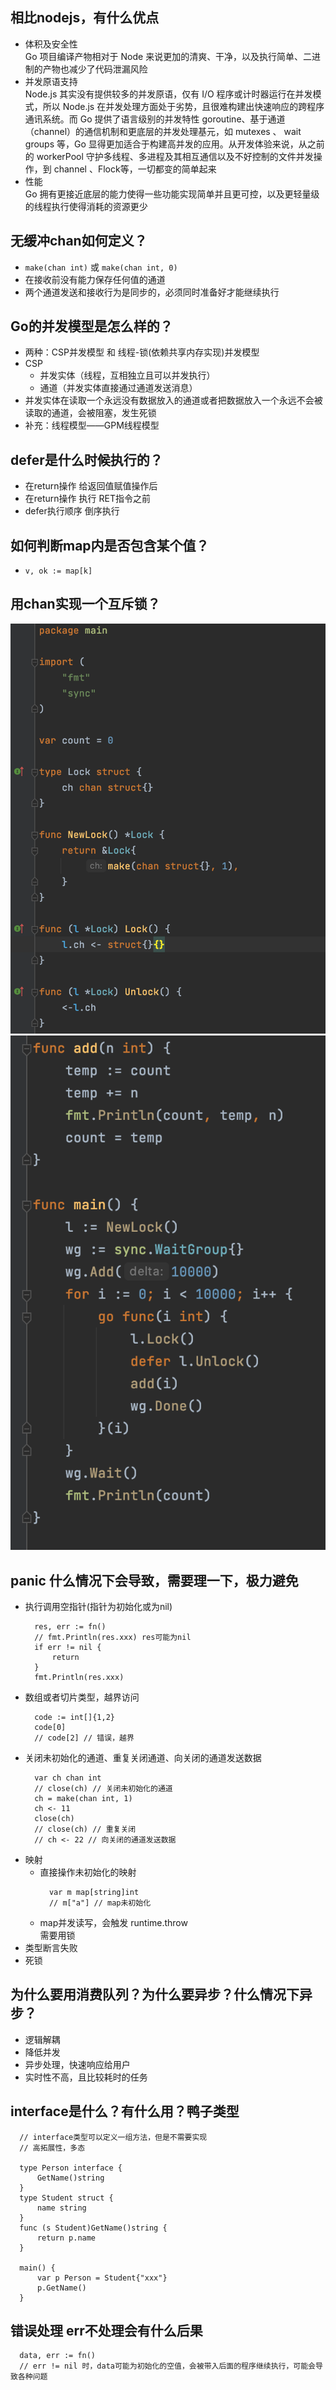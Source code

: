 ## 相比nodejs，有什么优点
- 体积及安全性<br>
Go 项目编译产物相对于 Node 来说更加的清爽、干净，以及执行简单、二进制的产物也减少了代码泄漏风险
- 并发原语支持<br>
Node.js 其实没有提供较多的并发原语，仅有 I/O 程序或计时器运行在并发模式，所以 Node.js 在并发处理方面处于劣势，且很难构建出快速响应的跨程序通讯系统。而 Go 提供了语言级别的并发特性 goroutine、基于通道（channel）的通信机制和更底层的并发处理基元，如 mutexes 、 wait groups 等，Go 显得更加适合于构建高并发的应用。从开发体验来说，从之前的 workerPool 守护多线程、多进程及其相互通信以及不好控制的文件并发操作，到 channel 、Flock等，一切都变的简单起来
- 性能<br>
Go 拥有更接近底层的能力使得一些功能实现简单并且更可控，以及更轻量级的线程执行使得消耗的资源更少

## 无缓冲chan如何定义？
- `make(chan int)` 或 `make(chan int, 0)`
- 在接收前没有能力保存任何值的通道
- 两个通道发送和接收行为是同步的，必须同时准备好才能继续执行

## Go的并发模型是怎么样的？
- 两种：CSP并发模型 和 线程-锁(依赖共享内存实现)并发模型
- CSP
  - 并发实体（线程，互相独立且可以并发执行）
  - 通道（并发实体直接通过通道发送消息）
- 并发实体在读取一个永远没有数据放入的通道或者把数据放入一个永远不会被读取的通道，会被阻塞，发生死锁
- 补充：线程模型——GPM线程模型

## defer是什么时候执行的？
- 在return操作 给返回值赋值操作后
- 在return操作 执行 RET指令之前
- defer执行顺序 倒序执行

## 如何判断map内是否包含某个值？
- `v, ok := map[k]`

## 用chan实现一个互斥锁？
![alt 互斥锁01](./images/1681118843/base-5-1.jpeg)
![alt 互斥锁02](./images/1681118843/base-5-2.jpeg)

## panic 什么情况下会导致，需要理一下，极力避免
- 执行调用空指针(指针为初始化或为nil)
  ```golang
    res, err := fn()
    // fmt.Println(res.xxx) res可能为nil
    if err != nil {
        return
    }
    fmt.Println(res.xxx)
  ```
- 数组或者切片类型，越界访问
  ```golang
    code := int[]{1,2}
    code[0]
    // code[2] // 错误，越界
  ```
- 关闭未初始化的通道、重复关闭通道、向关闭的通道发送数据
  ```golang
    var ch chan int
    // close(ch) // 关闭未初始化的通道
    ch = make(chan int, 1)
    ch <- 11
    close(ch)
    // close(ch) // 重复关闭
    // ch <- 22 // 向关闭的通道发送数据
  ```
- 映射
  - 直接操作未初始化的映射
    ```golang
      var m map[string]int
      // m["a"] // map未初始化
    ```
  - map并发读写，会触发 runtime.throw<br>
    需要用锁    
- 类型断言失败
- 死锁

## 为什么要用消费队列？为什么要异步？什么情况下异步？
- 逻辑解耦
- 降低并发
- 异步处理，快速响应给用户
- 实时性不高，且比较耗时的任务


## interface是什么？有什么用？鸭子类型
```golang
  // interface类型可以定义一组方法，但是不需要实现
  // 高拓展性，多态
  
  type Person interface {
      GetName()string
  }
  type Student struct {
      name string
  }
  func (s Student)GetName()string {
      return p.name
  }
  
  main() {
      var p Person = Student{"xxx"}
      p.GetName()
  }
```

## 错误处理 err不处理会有什么后果
```golang
  data, err := fn()
  // err != nil 时，data可能为初始化的空值，会被带入后面的程序继续执行，可能会导致各种问题
```
